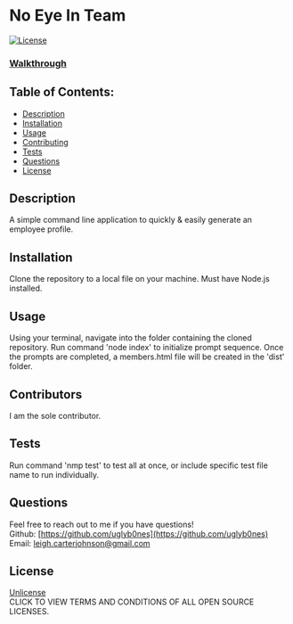 
# No Eye In Team

[![License](https://img.shields.io/badge/License-Unlicense%20-blue.svg)](https://opensource.org/licenses/Unlicense)

### [Walkthrough](https://drive.google.com/file/d/19IOShFTrLaDpGMSRy45hKibT0RFs5qGs/view)

## Table of Contents:

* [Description](#description)
* [Installation](#installation)
* [Usage](#usage)
* [Contributing](#contributors)
* [Tests](#tests)
* [Questions](#questions)
* [License](#license)

## Description
A simple command line application to quickly & easily generate an employee profile.

## Installation
Clone the repository to a local file on your machine. Must have Node.js installed.

## Usage
Using your terminal, navigate into the folder containing the cloned repository. Run command 'node index' to initialize prompt sequence. Once the prompts are completed, a members.html file will be created in the 'dist' folder.

## Contributors
I am the sole contributor.

## Tests
Run command 'nmp test' to test all at once, or include specific test file name to run individually. 

## Questions
Feel free to reach out to me if you have questions!<br>
Github: [https://github.com/uglyb0nes](https://github.com/uglyb0nes)<br>
Email: [leigh.carterjohnson@gmail.com](leigh.carterjohnson@gmail.com)

## License
[Unlicense](https://opensource.org/licenses)<br>
CLICK TO VIEW TERMS AND CONDITIONS OF ALL OPEN SOURCE LICENSES.
    